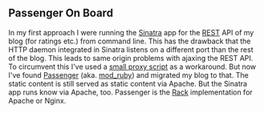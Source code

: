 ## Passenger On Board

In my first approach I were running the [Sinatra][1] app for the [REST][2] API of my blog (for ratings etc.) from command line. This has the drawback that the HTTP daemon integrated in Sinatra listens on a different port than the rest of the blog. This leads to same origin problems with ajaxing the REST API. To circumvent this I've used a [small proxy script][3] as a workaround. But now I've found [Passenger][4] (aka. [mod_ruby][5]) and migrated my blog to that. The static content is still served as static content via Apache. But the Sinatra app runs know via Apache, too. Passenger is the [Rack][6] implementation for Apache or Nginx.

[1]: http://www.sinatrarb.com/
[2]: http://en.wikipedia.org/wiki/Representational_state_transfer
[3]: https://github.com/Weltraumschaf/php-stdlib/blob/master/src/stdlib/CrossDomainProxy.php
[4]: http://www.modrails.com/
[5]: http://en.wikipedia.org/wiki/Phusion_Passenger
[6]: http://rack.rubyforge.org/